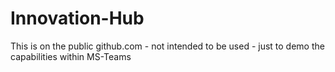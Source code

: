 # Innovation-Hub

This is on the public github.com - not intended to be used - just to demo the capabilities within MS-Teams

